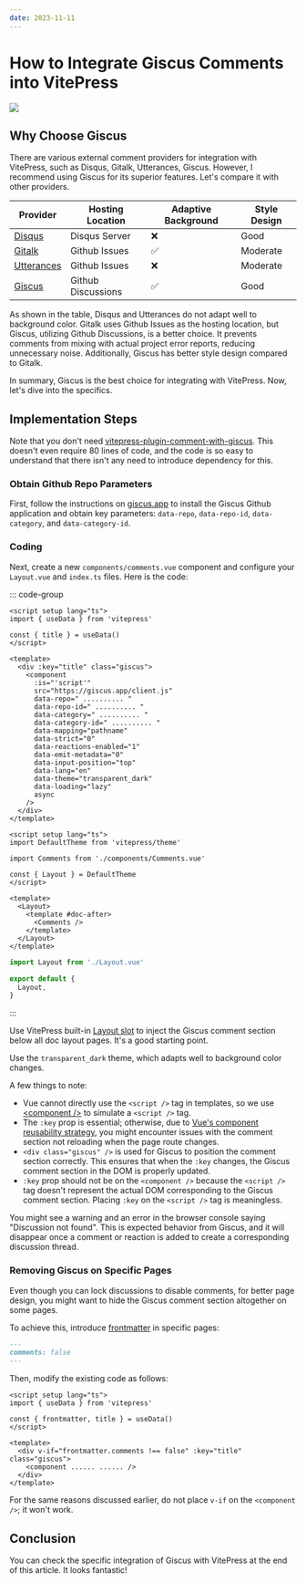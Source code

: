 ```yaml
---
date: 2023-11-11
---
```


# How to Integrate Giscus Comments into VitePress

![](/img/2023-11-11-09-07.webp)

## Why Choose Giscus

There are various external comment providers for integration with VitePress, such as Disqus, Gitalk, Utterances, Giscus. However, I recommend using Giscus for its superior features. Let's compare it with other providers.

| Provider                                   | Hosting Location   | Adaptive Background | Style Design |
| ------------------------------------------ | ------------------ | ------------------- | ------------ |
| [Disqus](https://disqus.com/)              | Disqus Server      | ❌                  | Good         |
| [Gitalk](https://github.com/gitalk/gitalk) | Github Issues      | ✅                  | Moderate     |
| [Utterances](https://utteranc.es/)         | Github Issues      | ❌                  | Moderate     |
| [Giscus](https://giscus.app/)              | Github Discussions | ✅                  | Good         |

As shown in the table, Disqus and Utterances do not adapt well to background color. Gitalk uses Github Issues as the hosting location, but Giscus, utilizing Github Discussions, is a better choice. It prevents comments from mixing with actual project error reports, reducing unnecessary noise. Additionally, Giscus has better style design compared to Gitalk.

In summary, Giscus is the best choice for integrating with VitePress. Now, let's dive into the specifics.

## Implementation Steps

Note that you don't need [vitepress-plugin-comment-with-giscus](https://github.com/T-miracle/vitepress-plugin-comment-with-giscus). This doesn't even require 80 lines of code, and the code is so easy to understand that there isn't any need to introduce dependency for this.

### Obtain Github Repo Parameters

First, follow the instructions on [giscus.app](https://giscus.app/) to install the Giscus Github application and obtain key parameters: `data-repo`, `data-repo-id`, `data-category`, and `data-category-id`.

### Coding

Next, create a new `components/comments.vue` component and configure your `Layout.vue` and `index.ts` files. Here is the code:

::: code-group

```vue [components/Comments.vue]
<script setup lang="ts">
import { useData } from 'vitepress'

const { title } = useData()
</script>

<template>
  <div :key="title" class="giscus">
    <component
      :is="'script'"
      src="https://giscus.app/client.js"
      data-repo=" .......... "
      data-repo-id=" .......... "
      data-category=" .......... "
      data-category-id=" .......... "
      data-mapping="pathname"
      data-strict="0"
      data-reactions-enabled="1"
      data-emit-metadata="0"
      data-input-position="top"
      data-lang="en"
      data-theme="transparent_dark"
      data-loading="lazy"
      async
    />
  </div>
</template>
```

```vue [Layout.vue]
<script setup lang="ts">
import DefaultTheme from 'vitepress/theme'

import Comments from './components/Comments.vue'

const { Layout } = DefaultTheme
</script>

<template>
  <Layout>
    <template #doc-after>
      <Comments />
    </template>
  </Layout>
</template>
```

```typescript [index.ts]
import Layout from './Layout.vue'

export default {
  Layout,
}
```

:::

Use VitePress built-in [Layout slot](https://vitepress.dev/guide/extending-default-theme#layout-slots) to inject the Giscus comment section below all doc layout pages. It's a good starting point.

Use the `transparent_dark` theme, which adapts well to background color changes.

A few things to note:

- Vue cannot directly use the `<script />` tag in templates, so we use [\<component />](https://vuejs.org/api/built-in-special-elements.html#component) to simulate a `<script />` tag.
- The `:key` prop is essential; otherwise, due to [Vue's component reusability strategy](https://vuejs.org/api/built-in-special-attributes.html#key), you might encounter issues with the comment section not reloading when the page route changes.
- `<div class="giscus" />` is used for Giscus to position the comment section correctly. This ensures that when the `:key` changes, the Giscus comment section in the DOM is properly updated.
- `:key` prop should not be on the `<component />` because the `<script />` tag doesn't represent the actual DOM corresponding to the Giscus comment section. Placing `:key` on the `<script />` tag is meaningless.

You might see a warning and an error in the browser console saying "Discussion not found". This is expected behavior from Giscus, and it will disappear once a comment or reaction is added to create a corresponding discussion thread.

### Removing Giscus on Specific Pages

Even though you can lock discussions to disable comments, for better page design, you might want to hide the Giscus comment section altogether on some pages.

To achieve this, introduce [frontmatter](https://vitepress.dev/guide/frontmatter#frontmatter) in specific pages:

```markdown
---
comments: false
---
```

Then, modify the existing code as follows:

```vue
<script setup lang="ts">
import { useData } from 'vitepress'

const { frontmatter, title } = useData()
</script>

<template>
  <div v-if="frontmatter.comments !== false" :key="title" class="giscus">
    <component ...... ...... />
  </div>
</template>
```

For the same reasons discussed earlier, do not place `v-if` on the `<component />`; it won't work.

## Conclusion

You can check the specific integration of Giscus with VitePress at the end of this article. It looks fantastic!
